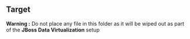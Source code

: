 ## Target 

**Warning :** Do not place any file in this folder as it will be wiped out as part of the **JBoss Data Virtualization** setup

